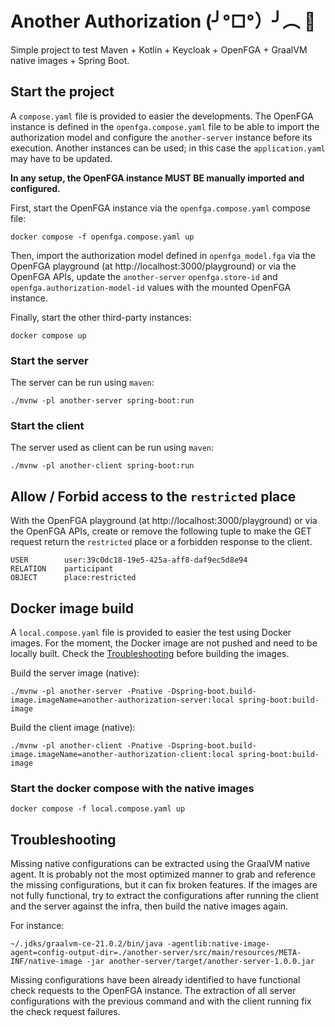 # Another Authorization (╯°□°）╯︵ 👮‍

Simple project to test Maven + Kotlin + Keycloak + OpenFGA + GraalVM native images + Spring Boot.

## Start the project

A `compose.yaml` file is provided to easier the developments. The OpenFGA instance is defined in the
`openfga.compose.yaml` file to be able to import the authorization model and configure the `another-server` instance
before its execution. Another instances can be used; in this case the `application.yaml` may have to be updated.

**In any setup, the OpenFGA instance MUST BE manually imported and configured.**

First, start the OpenFGA instance via the `openfga.compose.yaml` compose file:

```shell
docker compose -f openfga.compose.yaml up
```

Then, import the authorization model defined in `openfga_model.fga` via the OpenFGA playground
(at http://localhost:3000/playground) or via the OpenFGA APIs, update the `another-server` `openfga.store-id` and
`openfga.authorization-model-id` values with the mounted OpenFGA instance.

Finally, start the other third-party instances:

```shell
docker compose up
```

### Start the server

The server can be run using `maven`:

```shell
./mvnw -pl another-server spring-boot:run
```

### Start the client

The server used as client can be run using `maven`:

```shell
./mvnw -pl another-client spring-boot:run
```

## Allow / Forbid access to the `restricted` place

With the OpenFGA playground (at http://localhost:3000/playground) or via the OpenFGA APIs, create or remove the
following tuple to make the GET request return the `restricted` place or a forbidden response to the client.

```
USER        user:39c0dc18-19e5-425a-aff8-daf9ec5d8e94
RELATION    participant
OBJECT      place:restricted
```

## Docker image build

A `local.compose.yaml` file is provided to easier the test using Docker images. For the moment, the Docker image are not
pushed and need to be locally built. Check the [Troubleshooting](#troubleshooting) before building the images.

Build the server image (native):

```shell
./mvnw -pl another-server -Pnative -Dspring-boot.build-image.imageName=another-authorization-server:local spring-boot:build-image
```

Build the client image (native):

```shell
./mvnw -pl another-client -Pnative -Dspring-boot.build-image.imageName=another-authorization-client:local spring-boot:build-image
```

### Start the docker compose with the native images

```shell
docker compose -f local.compose.yaml up
```

## Troubleshooting

Missing native configurations can be extracted using the GraalVM native agent. It is probably not the most optimized
manner to grab and reference the missing configurations, but it can fix broken features. If the images are not fully
functional, try to extract the configurations after running the client and the server against the infra, then build the
native images again.

For instance:

```shell
~/.jdks/graalvm-ce-21.0.2/bin/java -agentlib:native-image-agent=config-output-dir=./another-server/src/main/resources/META-INF/native-image -jar another-server/target/another-server-1.0.0.jar
```

Missing configurations have been already identified to have functional check requests to the OpenFGA instance. The
extraction of all server configurations with the previous command and with the client running fix the check request
failures.
